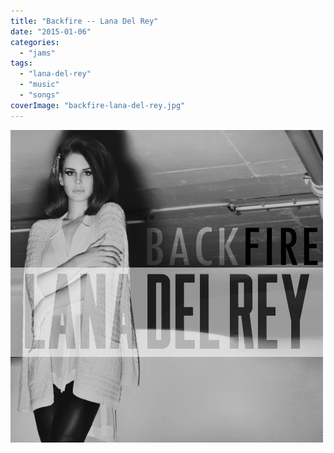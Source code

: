 ```yaml
---
title: "Backfire -- Lana Del Rey"
date: "2015-01-06"
categories: 
  - "jams"
tags: 
  - "lana-del-rey"
  - "music"
  - "songs"
coverImage: "backfire-lana-del-rey.jpg"
---
```


![](images/backfire-lana-del-rey.jpg)
